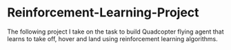 # Reinforcement-Learning-Project
The following project I take on the task to build Quadcopter flying agent that learns to take off, hover and land using reinforcement learning algorithms. 
